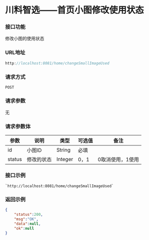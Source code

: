 # 川料智选——首页小图修改使用状态
### 接口功能

修改小图的使用状态

### URL地址

```javascript
http://localhost:8081/home/changeSmallImageUsed
```

### 请求方式

`POST`

### 请求参数

无

### 请求参数体

| 参数      | 说明                               | 类型      | 可选值       | 备注    |
|---------- |---------------------------------- |---------- |------------- |-------- |
|id | 小图ID | String  | 必填 | |
|status | 修改的状态 | Integer  | 0，1 | 0取消使用，1使用 |

### 接口示例

    `http://localhost:8081/home/changeSmallImageUsed`

### 返回示例

```json
{
    "status":200,
    "msg":"OK",
    "data":null,
    "ok":null
}
```
